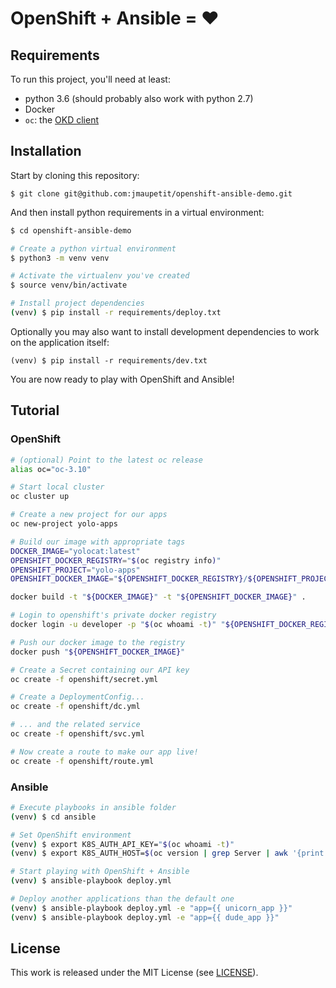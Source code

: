 # OpenShift + Ansible = :heart:

## Requirements

To run this project, you'll need at least:

- python 3.6 (should probably also work with python 2.7)
- Docker
- `oc`: the [OKD client](https://www.okd.io/download.html)

## Installation

Start by cloning this repository:

```
$ git clone git@github.com:jmaupetit/openshift-ansible-demo.git
```

And then install python requirements in a virtual environment:

```bash
$ cd openshift-ansible-demo

# Create a python virtual environment
$ python3 -m venv venv

# Activate the virtualenv you've created
$ source venv/bin/activate

# Install project dependencies
(venv) $ pip install -r requirements/deploy.txt
```

Optionally you may also want to install development dependencies to work on the
application itself:

```
(venv) $ pip install -r requirements/dev.txt
```

You are now ready to play with OpenShift and Ansible!

## Tutorial

### OpenShift

```bash
# (optional) Point to the latest oc release
alias oc="oc-3.10"

# Start local cluster
oc cluster up

# Create a new project for our apps
oc new-project yolo-apps

# Build our image with appropriate tags
DOCKER_IMAGE="yolocat:latest"
OPENSHIFT_DOCKER_REGISTRY="$(oc registry info)"
OPENSHIFT_PROJECT="yolo-apps"
OPENSHIFT_DOCKER_IMAGE="${OPENSHIFT_DOCKER_REGISTRY}/${OPENSHIFT_PROJECT}/${DOCKER_IMAGE}"

docker build -t "${DOCKER_IMAGE}" -t "${OPENSHIFT_DOCKER_IMAGE}" .

# Login to openshift's private docker registry
docker login -u developer -p "$(oc whoami -t)" "${OPENSHIFT_DOCKER_REGISTRY}"

# Push our docker image to the registry
docker push "${OPENSHIFT_DOCKER_IMAGE}"

# Create a Secret containing our API key
oc create -f openshift/secret.yml

# Create a DeploymentConfig...
oc create -f openshift/dc.yml

# ... and the related service
oc create -f openshift/svc.yml

# Now create a route to make our app live!
oc create -f openshift/route.yml
```

### Ansible

```bash
# Execute playbooks in ansible folder
(venv) $ cd ansible

# Set OpenShift environment
(venv) $ export K8S_AUTH_API_KEY="$(oc whoami -t)"
(venv) $ export K8S_AUTH_HOST=$(oc version | grep Server | awk '{print $2}')

# Start playing with OpenShift + Ansible
(venv) $ ansible-playbook deploy.yml

# Deploy another applications than the default one
(venv) $ ansible-playbook deploy.yml -e "app={{ unicorn_app }}"
(venv) $ ansible-playbook deploy.yml -e "app={{ dude_app }}"
```

## License

This work is released under the MIT License (see [LICENSE](./LICENSE)).
